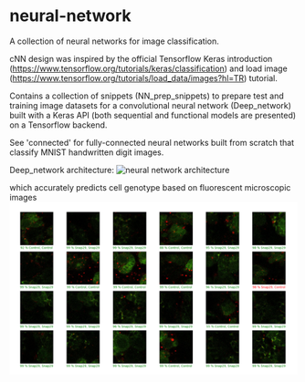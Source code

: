 # neural-network

A collection of neural networks for image classification.

cNN design was inspired by the official Tensorflow Keras introduction (https://www.tensorflow.org/tutorials/keras/classification) and load image (https://www.tensorflow.org/tutorials/load_data/images?hl=TR) tutorial. 

Contains a collection of snippets (NN_prep_snippets) to prepare test and training image datasets for a convolutional neural network (Deep_network) built with a Keras API (both sequential and functional models are presented) on a Tensorflow backend.

See 'connected' for fully-connected neural networks built from scratch that classify MNIST handwritten digit images.  

Deep_network architecture:
![neural network architecture]({{https://blbadger.github.io}}/misc_images/cNN_architecture.png)

which accurately predicts cell genotype based on fluorescent microscopic images
![classification](https://github.com/blbadger/blbadger.github.io/blob/master/neural_networks/nn_images_1.png)
